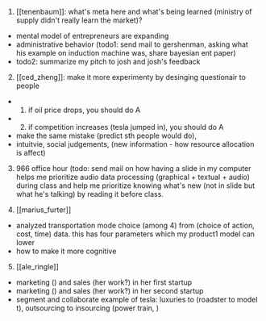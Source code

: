 1. [[tenenbaum]]: what's meta here and what's being learned (ministry of supply didn't really learn the market)?
- mental model of entrepreneurs are expanding 
- administrative behavior (todo1: send mail to gershenman, asking what his example on induction machine was, share bayesian ent paper)
- todo2: summarize my pitch to josh and josh's feedback

2. [[ced_zheng]]: make it more experimenty by desinging questionair to people
- 1. if oil price drops, you should do A
- 2. if competition increases (tesla jumped in), you should do A
- make the same mistake (predict sth people would do), 
- intuitvie, social judgements, (new information - how resource allocation is affect)

3. 966 office hour (todo: send mail on how having a slide in my computer helps me prioritize audio data processing (graphical + textual + audio) during class and help me prioritize knowing what's new (not in slide but what he's talking) by reading it before class.

4. [[marius_furter]]
- analyzed transportation mode choice (among 4) from (choice of action, cost, time) data. this has four parameters which my product1 model can lower 
- how to make it more cognitive

5. [[ale_ringle]]
- marketing () and sales (her work?) in her first startup
- marketing () and sales (her work?) in her second startup
- segment and collaborate example of tesla: luxuries to (roadster to model t), outsourcing to insourcing (power train, )